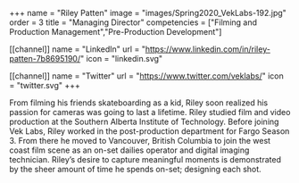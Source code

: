 +++
 name = "Riley Patten"
 image = "images/Spring2020_VekLabs-192.jpg"
 order = 3
 title = "Managing Director"
 competencies = ["Filming and Production Management","Pre-Production Development"]

[[channel]]
  name = "LinkedIn"
  url = "https://www.linkedin.com/in/riley-patten-7b8695190/"
  icon = "linkedin.svg"

[[channel]]
  name = "Twitter"
  url = "https://www.twitter.com/veklabs/"
  icon = "twitter.svg"
+++

From filming his friends skateboarding as a kid, Riley soon realized his passion for cameras was going to last a lifetime. Riley studied film and video production at the Southern Alberta Institute of Technology. Before joining Vek Labs, Riley worked in the post-production department for Fargo Season 3. From there he moved to Vancouver, British Columbia to join the west coast film scene as an on-set dailies operator and digital imaging technician. Riley’s desire to capture meaningful moments is demonstrated by the sheer amount of time he spends on-set; designing each shot.

